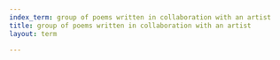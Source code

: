 ```yaml
---
index_term: group of poems written in collaboration with an artist
title: group of poems written in collaboration with an artist
layout: term

---
```

